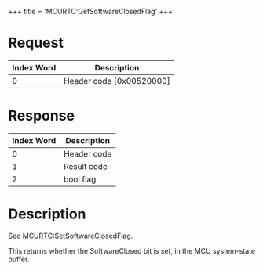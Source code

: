+++
title = 'MCURTC:GetSoftwareClosedFlag'
+++

# Request

| Index Word | Description                |
|------------|----------------------------|
| 0          | Header code \[0x00520000\] |

# Response

| Index Word | Description |
|------------|-------------|
| 0          | Header code |
| 1          | Result code |
| 2          | bool flag   |

# Description

See
[MCURTC:SetSoftwareClosedFlag](MCURTC:SetSoftwareClosedFlag "wikilink").

This returns whether the SoftwareClosed bit is set, in the MCU
system-state buffer.
